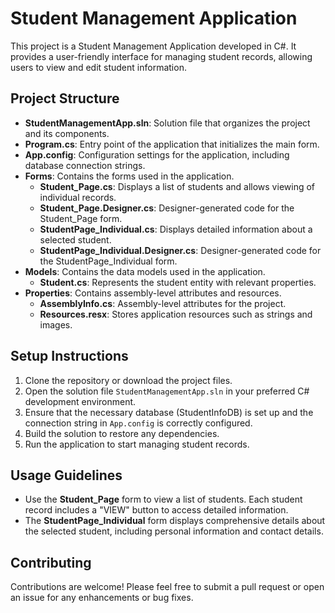 # Student Management Application

This project is a Student Management Application developed in C#. It provides a user-friendly interface for managing student records, allowing users to view and edit student information.

## Project Structure

- **StudentManagementApp.sln**: Solution file that organizes the project and its components.
- **Program.cs**: Entry point of the application that initializes the main form.
- **App.config**: Configuration settings for the application, including database connection strings.
- **Forms**: Contains the forms used in the application.
  - **Student_Page.cs**: Displays a list of students and allows viewing of individual records.
  - **Student_Page.Designer.cs**: Designer-generated code for the Student_Page form.
  - **StudentPage_Individual.cs**: Displays detailed information about a selected student.
  - **StudentPage_Individual.Designer.cs**: Designer-generated code for the StudentPage_Individual form.
- **Models**: Contains the data models used in the application.
  - **Student.cs**: Represents the student entity with relevant properties.
- **Properties**: Contains assembly-level attributes and resources.
  - **AssemblyInfo.cs**: Assembly-level attributes for the project.
  - **Resources.resx**: Stores application resources such as strings and images.

## Setup Instructions

1. Clone the repository or download the project files.
2. Open the solution file `StudentManagementApp.sln` in your preferred C# development environment.
3. Ensure that the necessary database (StudentInfoDB) is set up and the connection string in `App.config` is correctly configured.
4. Build the solution to restore any dependencies.
5. Run the application to start managing student records.

## Usage Guidelines

- Use the **Student_Page** form to view a list of students. Each student record includes a "VIEW" button to access detailed information.
- The **StudentPage_Individual** form displays comprehensive details about the selected student, including personal information and contact details.

## Contributing

Contributions are welcome! Please feel free to submit a pull request or open an issue for any enhancements or bug fixes.
